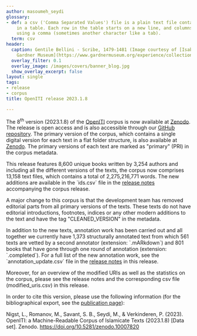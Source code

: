 ```yaml
---
author: masoumeh_seydi
glossary:
- def: a csv ('Comma Separated Values') file is a plain text file containing data
    in a table. Each row in the table starts on a new line, and columns are separated
    using a comma (sometimes another character like a tab).
  term: csv
header:
  caption: Gentile Bellini - Scribe, 1479-1481 (Image courtesy of [Isabella Stewart
    Gardner Museum](https://www.gardnermuseum.org/experience/collection/10755), Boston)
  overlay_filter: 0.1
  overlay_image: /images/covers/banner_blog.jpg
  show_overlay_excerpt: false
layout: single
tags:
- release
- corpus
title: OpenITI release 2023.1.8

---
```

The 8<sup>th</sup> version (2023.1.8) of the [OpenITI](https://github.com/OpenITI) corpus is now available at [Zenodo](https://zenodo.org/records/10007820). The release is open access and is also accessible through our [GitHub repository](https://github.com/OpenITI/RELEASE). The primary version of the corpus, which contains a single digital version for each text in a flat folder structure, is also available at [Zenodo](https://zenodo.org/records/10021513). The primary versions of each text are marked as \"primary\" (PRI) in the corpus metadata.

This release features 8,600 unique books written by 3,254 authors and including all the different versions of the texts, the corpus now comprises 13,158 text files, which contains a total of 2,275,216,771 words. The new additions are available in the \`ids.csv\` file in the [release notes](https://zenodo.org/records/10007820/files/release_notes.zip?download=1) accompanying the corpus release.

A major change to this corpus is that the development team has removed editorial parts from all primary versions of the texts. These texts do not have editorial introductions, footnotes, indices or any other modern additions to the text and have the tag \"CLEANED_VERSION\" in the metadata.

In addition to the new texts, annotation work has been carried out and all together we currently have 1,373 structurally annotated text from which 561 texts are vetted by a second annotator (extension: \`.mARkdown\`) and 801 books that have gone through one round of annotation (extension: \`.completed\`). For a full list of the new annotation work, see the \`annotation_update.csv\` file in the [release notes](https://zenodo.org/records/10007820/files/release_notes.zip?download=1) in this release.

Moreover, for an overview of the modified URIs as well as the statistics on the corpus, please see the release notes and the corresponding csv file (modified_uris.csv) in this release.

In order to cite this version, please use the following information (for the bibliographical export, see the [publication page](https://zenodo.org/records/10007820)):

Nigst, L., Romanov, M., Savant, S. B., Seydi, M., & Verkinderen, P. (2023). OpenITI: a Machine-Readable Corpus of Islamicate Texts (2023.1.8) \[Data set\]. Zenodo. https://doi.org/10.5281/zenodo.10007820
